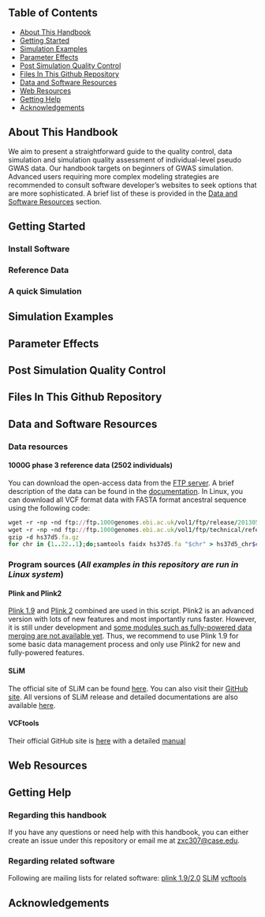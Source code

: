 ## Table of Contents

* [About This Handbook](#About)
* [Getting Started](#getting-started)
* [Simulation Examples](#simulation-examples)
* [Parameter Effects](#parameter-effects)
* [Post Simulation Quality Control](#post-simulation-quality-control)
* [Files In This Github Repository](#files-in-this-github-repository)
* [Data and Software Resources](#data-and-software-resources)
* [Web Resources](#web-resources)
* [Getting Help](#getting-help)
* [Acknowledgements](#acknowledgements)

## About This Handbook

We aim to present a straightforward guide to the quality control, data simulation and simulation quality assessment of individual-level pseudo GWAS data. Our handbook targets on beginners of GWAS simulation. Advanced users requiring more complex modeling strategies are recommended to consult software developer’s websites to seek options that are more sophisticated. A brief list of these is provided in the [Data and Software Resources](#data-and-software-resources) section.

## Getting Started
### Install Software
### Reference Data
### A quick Simulation
## Simulation Examples
## Parameter Effects
## Post Simulation Quality Control
## Files In This Github Repository
## Data and Software Resources

### Data resources
#### 1000G phase 3 reference data (2502 individuals)
You can download the open-access data from the [FTP server](http://ftp.1000genomes.ebi.ac.uk/vol1/ftp/release/20130502/).
A brief description of the data can be found in the [documentation](http://ftp.1000genomes.ebi.ac.uk/vol1/ftp/release/20130502/README_phase3_callset_20150220).
In Linux, you can download all VCF format data with FASTA format ancestral sequence using the following code:
```ruby
wget -r -np -nd ftp://ftp.1000genomes.ebi.ac.uk/vol1/ftp/release/20130502/
wget -r -np -nd ftp://ftp.1000genomes.ebi.ac.uk/vol1/ftp/technical/reference/phase2_reference_assembly_sequence/hs37d5.fa.gz
gzip -d hs37d5.fa.gz
for chr in {1..22..1};do;samtools faidx hs37d5.fa "$chr" > hs37d5_chr$chr.fa;done
```

### Program sources (*All examples in this repository are run in Linux system*)
#### Plink and Plink2
[Plink 1.9](https://www.cog-genomics.org/plink/1.9/) and [Plink 2](https://www.cog-genomics.org/plink/2.0/) combined are used in this script.
Plink2 is an advanced version with lots of new features and most importantly runs faster.
However, it is still under development and [some modules such as fully-powered data merging are not available yet](https://www.cog-genomics.org/plink/2.0/#:~:text=its%20own%20score.-,Coming%20next,-Fully%2Dpowered%20merge).
Thus, we recommend to use Plink 1.9 for some basic data management process and only use Plink2 for new and fully-powered features.

#### SLiM
The official site of SLiM can be found [here](https://messerlab.org/).
You can also visit their [GitHub site](https://github.com/MesserLab/SLiM).
All versions of SLiM release and detailed documentations are also available [here](https://github.com/MesserLab/SLiM/releases).

#### VCFtools
Their official GitHub site is [here](https://github.com/vcftools/vcftools) with a detailed [manual](https://vcftools.github.io/man_latest.html)



## Web Resources
## Getting Help
### Regarding this handbook
If you have any questions or need help with this handbook, you can either create an issue under this repository or email me at zxc307@case.edu.

### Regarding related software
Following are mailing lists for related software:
[plink 1.9/2.0](plink2-users@googlegroups.com)
[SLiM](slim-discuss@googlegroups.com)
[vcftools](vcftools-help@lists.sourceforge.net)


## Acknowledgements